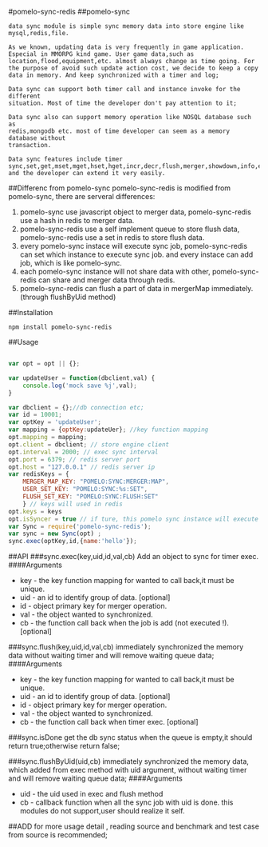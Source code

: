 #pomelo-sync-redis
##pomelo-sync
```
data sync module is simple sync memory data into store engine like mysql,redis,file.

As we known, updating data is very frequently in game application. Especial in MMORPG kind game. User game data,such as location,flood,equipment,etc. almost always change as time going. For the purpose of avoid such update action cost, we decide to keep a copy data in memory. And keep synchronized with a timer and log;

Data sync can support both timer call and instance invoke for the different
situation. Most of time the developer don't pay attention to it;

Data sync also can support memory operation like NOSQL database such as
redis,mongodb etc. most of time developer can seem as a memory database without
transaction.

Data sync features include timer sync,set,get,mset,mget,hset,hget,incr,decr,flush,merger,showdown,info,etc. and the developer can extend it very easily.
```
##Differenc from pomelo-sync
pomelo-sync-redis is modified from pomelo-sync, there are serveral differences:  
1. pomelo-sync use javascript object to merger data, pomelo-sync-redis use a hash in redis to merger data.  
2. pomelo-sync-redis use a self implement queue to store flush data, pomelo-sync-redis use a set in redis to store flush data.  
3. every pomelo-sync instace will execute sync job, pomelo-sync-redis can set which instance to execute sync job. and every instace can add job, which is like pomelo-sync.  
4. each pomelo-sync instance will not share data with other, pomelo-sync-redis can share and merger data through redis.  
5. pomelo-sync-redis can flush a part of data in mergerMap immediately. (through flushByUid method)


##Installation
```
npm install pomelo-sync-redis
```

##Usage
``` javascript

var opt = opt || {};

var updateUser = function(dbclient,val) {
    console.log('mock save %j',val);
}

var dbclient = {};//db connection etc;
var id = 10001;
var optKey = 'updateUser';
var mapping = {optKey:updateUer}; //key function mapping 
opt.mapping = mapping; 
opt.client = dbclient; // store engine client
opt.interval = 2000; // exec sync interval
opt.port = 6379; // redis server port
opt.host = "127.0.0.1" // redis server ip
var redisKeys = {
    MERGER_MAP_KEY: "POMELO:SYNC:MERGER:MAP", 
    USER_SET_KEY: "POMELO:SYNC:%s:SET", 
    FLUSH_SET_KEY: "POMELO:SYNC:FLUSH:SET"
    } // keys will used in redis
opt.keys = keys
opt.isSyncer = true // if ture, this pomelo sync instance will execute sync job at interval, default is false. At least one pomelo-sync-redis is set to syncer !!
var Sync = require('pomelo-sync-redis');
var sync = new Sync(opt) ;
sync.exec(optKey,id,{name:'hello'});

``` 

##API
###sync.exec(key,uid,id,val,cb)
Add an object to sync for timer exec. 
####Arguments
+ key - the key function mapping for wanted to call back,it must be unique.
+ uid - an id to identify group of data. [optional]
+ id - object primary key for merger operation. 
+ val -  the object wanted to synchronized. 
+ cb - the function call back when the job is add (not executed !). [optional]

###sync.flush(key,uid,id,val,cb)
immediately synchronized the memory data without waiting timer and will remove
waiting queue data;
####Arguments
+ key - the key function mapping for wanted to call back,it must be unique.
+ uid - an id to identify group of data. [optional]
+ id - object primary key for merger operation. 
+ val -  the object wanted to synchronized. 
+ cb - the function call back when timer exec. [optional]

###sync.isDone
get the db sync status when the queue is empty,it should return true;otherwise
return false;

###sync.flushByUid(uid,cb)
immediately synchronized the memory data, which added from exec method with uid argument, without waiting timer and will remove waiting queue data;
####Arguments
+ uid - the uid used in exec and flush method
+ cb - callback function when all the sync job with uid is done.
this modules do not support,user should realize it self.

##ADD
for more usage detail , reading source and benchmark and test case from
source is recommended;
